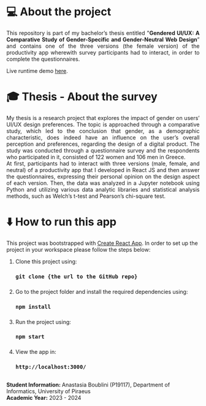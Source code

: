 # 💻 About the project
<p align="justify">
    This repository is part of my bachelor’s thesis entitled "<b>Gendered UI/UX: A Comparative Study of Gender-Specific and Gender-Neutral Web Design</b>”
    and contains one of the three versions (the female version) of the productivity app wherewith survey participants had to interact, in order to complete the questionnaires.
</p> 
Live runtime demo <a href="https://www.youtube.com/watch?v=uZKSX_zsHvY">here</a>.

# 🎓 Thesis - About the survey
<p align="justify">
  My thesis is a research project that explores the impact of gender on users’ UI/UX design preferences. The topic is approached through
  a comparative study, which led to the conclusion that gender, as a demographic characteristic, does indeed have an influence on the user’s 
  overall perception and preferences, regarding the design of a digital product. The study was conducted through a questionnaire survey and the
  respondents who participated in it, consisted of 122 women and 106 men in Greece. <br/>
  At first, participants had to interact with three versions (male, female, and neutral) of a productivity app that I developed in React JS 
  and then answer the questionnaires, expressing their personal opinion on the design aspect of each version. Then, the data was analyzed in a 
  Jupyter notebook using Python and utilizing various data analytic libraries and statistical analysis methods, such as Welch’s t-test
  and Pearson’s chi-square test.
</p>

# ⬇️ How to run this app
This project was bootstrapped with [Create React App](https://github.com/facebook/create-react-app). In order to set up the project in your workspace please follow the steps below:
1. Clone this project using:
    ### `git clone {the url to the GitHub repo}`
###
2. Go to the project folder and install the required dependencies using:
   ### `npm install`
###
3. Run the project using:
   ### `npm start`
###
4. View the app in:
    ### `http://localhost:3000/`
###
###
##
<b>Student Information: </b>
Anastasia Boublini (P19117), Department of Informatics, University of Piraeus 
<br/>
<b>Academic Year:</b> 2023 - 2024
